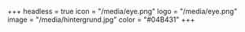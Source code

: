 +++
headless = true
icon = "/media/eye.png"
logo = "/media/eye.png"
image = "/media/hintergrund.jpg"
color = "#04B431"
+++
